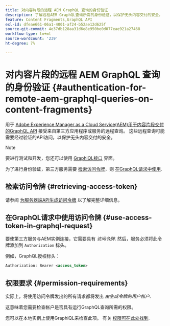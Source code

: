 ```yaml
---
title: 对内容片段的远程 AEM GraphQL 查询的身份验证
description: 了解远程AEM GraphQL查询所需的身份验证，以保护无头内容交付的安全。
feature: Content Fragments,GraphQL API
exl-id: dfeae661-06a1-4001-af24-b52ae12d625f
source-git-commit: 4e37db128aa31d6e8e950be0d077eae921a27468
workflow-type: tm+mt
source-wordcount: '239'
ht-degree: 7%

---
```


# 对内容片段的远程 AEM GraphQL 查询的身份验证 {#authentication-for-remote-aem-graphql-queries-on-content-fragments}

用于 [Adobe Experience Manager as a Cloud Service(AEM)用于内容片段交付的GraphQL API](/help/headless/graphql-api/content-fragments.md) 接受来自第三方应用程序或服务的远程查询。 这些远程查询可能需要经过验证的API访问，以保护无头内容交付的安全。

>[!NOTE]
>
>要进行测试和开发，您还可以使用 [GraphiQL接口](/help/headless/graphql-api/graphiql-ide.md) 界面。

为了进行身份验证，第三方服务需要 [检索访问令牌](#retrieving-access-token)，则 [在GraphQL请求中使用](#use-access-token-in-graphql-request).

## 检索访问令牌 {#retrieving-access-token}

请参阅 [为服务器端API生成访问令牌](/help/implementing/developing/introduction/generating-access-tokens-for-server-side-apis.md) 以了解完整详细信息。

## 在GraphQL请求中使用访问令牌 {#use-access-token-in-graphql-request}

要使第三方服务与AEM实例连接，它需要具有 *访问令牌*. 然后，服务必须将此令牌添加到 `Authorization` 标头。

例如，GraphQL授权标头：

```xml
Authorization: Bearer <access_token>
```

## 权限要求 {#permission-requirements}

实际上，将使用访问令牌发出的所有请求都将发出 *由生成令牌的用户帐户*.

这意味着您需要检查帐户是否具有运行GraphQL查询所需的权限。

您可以在本地实例上使用GraphiQL来检查此项。 有关 [权限可在此处找到](/help/headless/security/permissions.md).
